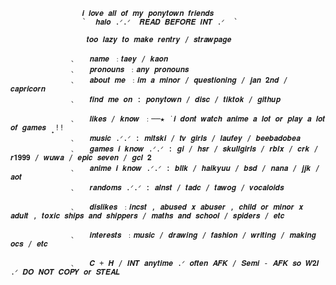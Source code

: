 

                    𝒊 𝒍𝒐𝒗𝒆 𝒂𝒍𝒍 𝒐𝒇 𝒎𝒚 𝒑𝒐𝒏𝒚𝒕𝒐𝒘𝒏 𝒇𝒓𝒊𝒆𝒏𝒅𝒔 
                    `  𝒉𝒂𝒍𝒐 .ᐟ.ᐟ  𝑹𝑬𝑨𝑫 𝑩𝑬𝑭𝑶𝑹𝑬 𝑰𝑵𝑻 .ᐟ  `

                     𝒕𝒐𝒐 𝒍𝒂𝒛𝒚 𝒕𝒐 𝒎𝒂𝒌𝒆 𝒓𝒆𝒏𝒕𝒓𝒚 / 𝒔𝒕𝒓𝒂𝒘𝒑𝒂𝒈𝒆
                 
                 ﹑   𝒏𝒂𝒎𝒆 ﹕𝒕𝒂𝒆𝒚 / 𝒌𝒂𝒐𝒏
                 ﹑   𝒑𝒓𝒐𝒏𝒐𝒖𝒏𝒔 ﹕𝒂𝒏𝒚 𝒑𝒓𝒐𝒏𝒐𝒖𝒏𝒔
                 ﹑   𝒂𝒃𝒐𝒖𝒕 𝒎𝒆 ﹕𝒊𝒎 𝒂 𝒎𝒊𝒏𝒐𝒓 / 𝒒𝒖𝒆𝒔𝒕𝒊𝒐𝒏𝒊𝒏𝒈 / 𝒋𝒂𝒏 𝟐𝒏𝒅 / 𝒄𝒂𝒑𝒓𝒊𝒄𝒐𝒓𝒏
                 ﹑   𝒇𝒊𝒏𝒅 𝒎𝒆 𝒐𝒏 : 𝒑𝒐𝒏𝒚𝒕𝒐𝒘𝒏 / 𝒅𝒊𝒔𝒄 / 𝒕𝒊𝒌𝒕𝒐𝒌 / 𝒈𝒊𝒕𝒉𝒖𝒑
                 
                 ﹑   𝒍𝒊𝒌𝒆𝒔 / 𝒌𝒏𝒐𝒘 ﹕──★ ˙𝒊 𝒅𝒐𝒏𝒕 𝒘𝒂𝒕𝒄𝒉 𝒂𝒏𝒊𝒎𝒆 𝒂 𝒍𝒐𝒕 𝒐𝒓 𝒑𝒍𝒂𝒚 𝒂 𝒍𝒐𝒕 𝒐𝒇 𝒈𝒂𝒎𝒆𝒔 ̟ !!
                 ﹑   𝒎𝒖𝒔𝒊𝒄 .ᐟ.ᐟ : 𝒎𝒊𝒕𝒔𝒌𝒊 / 𝒕𝒗 𝒈𝒊𝒓𝒍𝒔 / 𝒍𝒂𝒖𝒇𝒆𝒚 / 𝒃𝒆𝒆𝒃𝒂𝒅𝒐𝒃𝒆𝒂
                 ﹑   𝒈𝒂𝒎𝒆𝒔 𝒊 𝒌𝒏𝒐𝒘 .ᐟ.ᐟ : 𝒈𝒊 / 𝒉𝒔𝒓 / 𝒔𝒌𝒖𝒍𝒍𝒈𝒊𝒓𝒍𝒔 / 𝒓𝒃𝒍𝒙 / 𝒄𝒓𝒌 / 𝒓𝟏𝟗𝟗𝟗 / 𝒘𝒖𝒘𝒂 / 𝒆𝒑𝒊𝒄 𝒔𝒆𝒗𝒆𝒏 / 𝒈𝒄𝒍 𝟐
                 ﹑   𝒂𝒏𝒊𝒎𝒆 𝒊 𝒌𝒏𝒐𝒘 .ᐟ.ᐟ : 𝒃𝒍𝒍𝒌 / 𝒉𝒂𝒊𝒌𝒚𝒖𝒖 / 𝒃𝒔𝒅 / 𝒏𝒂𝒏𝒂 / 𝒋𝒋𝒌 / 𝒂𝒐𝒕
                 ﹑   𝒓𝒂𝒏𝒅𝒐𝒎𝒔 .ᐟ.ᐟ : 𝒂𝒍𝒏𝒔𝒕 / 𝒕𝒂𝒅𝒄 / 𝒕𝒂𝒘𝒐𝒈 / 𝒗𝒐𝒄𝒂𝒍𝒐𝒊𝒅𝒔

                 ﹑   𝒅𝒊𝒔𝒍𝒊𝒌𝒆𝒔 ﹕𝒊𝒏𝒄𝒔𝒕 , 𝒂𝒃𝒖𝒔𝒆𝒅 𝒙 𝒂𝒃𝒖𝒔𝒆𝒓 , 𝒄𝒉𝒊𝒍𝒅 𝒐𝒓 𝒎𝒊𝒏𝒐𝒓 𝒙 𝒂𝒅𝒖𝒍𝒕 , 𝒕𝒐𝒙𝒊𝒄 𝒔𝒉𝒊𝒑𝒔 𝒂𝒏𝒅 𝒔𝒉𝒊𝒑𝒑𝒆𝒓𝒔 / 𝒎𝒂𝒕𝒉𝒔 𝒂𝒏𝒅 𝒔𝒄𝒉𝒐𝒐𝒍 / 𝒔𝒑𝒊𝒅𝒆𝒓𝒔 / 𝒆𝒕𝒄
                 
                 ﹑   𝒊𝒏𝒕𝒆𝒓𝒆𝒔𝒕𝒔 ﹕𝒎𝒖𝒔𝒊𝒄 / 𝒅𝒓𝒂𝒘𝒊𝒏𝒈 / 𝒇𝒂𝒔𝒉𝒊𝒐𝒏 / 𝒘𝒓𝒊𝒕𝒊𝒏𝒈 / 𝒎𝒂𝒌𝒊𝒏𝒈 𝒐𝒄𝒔 / 𝒆𝒕𝒄

                 ﹑   𝑪 + 𝑯 / 𝑰𝑵𝑻 𝒂𝒏𝒚𝒕𝒊𝒎𝒆 .ᐟ 𝒐𝒇𝒕𝒆𝒏 𝑨𝑭𝑲 / 𝑺𝒆𝒎𝒊 - 𝑨𝑭𝑲 𝒔𝒐 𝑾𝟐𝑰 .ᐟ 𝑫𝑶 𝑵𝑶𝑻 𝑪𝑶𝑷𝒀 𝒐𝒓 𝑺𝑻𝑬𝑨𝑳 


                 


                

